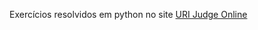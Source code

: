 Exercícios resolvidos em python no site [URI Judge Online](https://www.urionlinejudge.com.br/judge/pt)